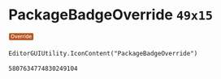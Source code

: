 # PackageBadgeOverride `49x15`
<img src="/img/PackageBadgeOverride.png" width=49 height=15>

``` CSharp
EditorGUIUtility.IconContent("PackageBadgeOverride")
```
```
5807634774830249104
```
